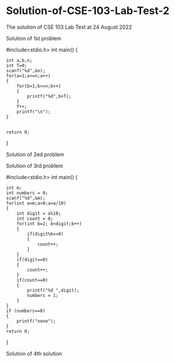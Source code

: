 # Solution-of-CSE-103-Lab-Test-2
The solution of CSE 103 Lab Test at 24 August 2022

Solution of 1st problem

#include<stdio.h>
int main()
{

    int a,b,n;
    int T=0;
    scanf("%d",&n);
    for(a=1;a<=n;a++)
    {
        for(b=1;b<=n;b++)
        {
            printf("%d",b+T);
        }
        T++;
        printf("\n");
    }


    return 0;
    
}

Solution of 2ed problem



Solution of 3rd problem

#include<stdio.h>
int main()
{

    int m;
    int numbers = 0;
    scanf("%d",&m);
    for(int a=m;a>0;a=a/10)
    {
        int digit = a%10;
        int count = 0;
        for(int b=2; b<digit;b++)
        {
            if(digit%b==0)
            {
                count++;
            }
        }
        if(digit==0)
        {
            count++;
        }
        if(count==0)
        {
            printf("%d ",digit);
            numbers = 1;
        }
    }
    if (numbers==0)
    {
        printf("none");
    }
    return 0;
    
}

Solution of 4th solution


